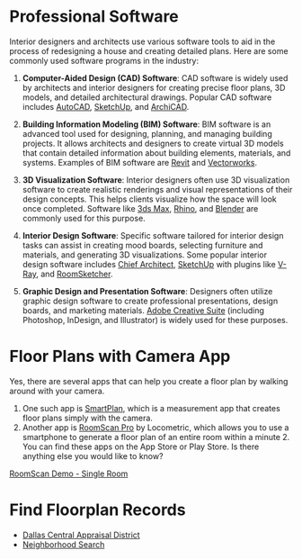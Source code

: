 
# Professional Software

Interior designers and architects use various software tools to aid in the process of redesigning a house and creating detailed plans. Here are some commonly used software programs in the industry:

1. **Computer-Aided Design (CAD) Software**: CAD software is widely used by architects and interior designers for creating precise floor plans, 3D models, and detailed architectural drawings. Popular CAD software includes [AutoCAD](https://www.autodesk.com/products/autocad/overview?term=1-YEAR&tab=subscription), [SketchUp](https://www.sketchup.com/plans-and-pricing), and [ArchiCAD](https://graphisoft.com/solutions/archicad).
    
2. **Building Information Modeling (BIM) Software**: BIM software is an advanced tool used for designing, planning, and managing building projects. It allows architects and designers to create virtual 3D models that contain detailed information about building elements, materials, and systems. Examples of BIM software are [Revit](https://www.autodesk.com/products/revit/overview?term=1-YEAR&tab=subscription) and [Vectorworks](https://www.vectorworks.net/en-US).
    
3. **3D Visualization Software**: Interior designers often use 3D visualization software to create realistic renderings and visual representations of their design concepts. This helps clients visualize how the space will look once completed. Software like [3ds Max](https://www.autodesk.com/products/3ds-max/overview?term=1-YEAR&tab=subscription), [Rhino](https://www.rhino3d.com/), and [Blender](https://www.blender.org/) are commonly used for this purpose.
    
4. **Interior Design Software**: Specific software tailored for interior design tasks can assist in creating mood boards, selecting furniture and materials, and generating 3D visualizations. Some popular interior design software includes [Chief Architect](https://www.chiefarchitect.com/), [SketchUp](https://www.sketchup.com/plans-and-pricing) with plugins like [V-Ray](https://www.chaos.com/vray/sketchup), and [RoomSketcher](https://www.roomsketcher.com/).
    
5. **Graphic Design and Presentation Software**: Designers often utilize graphic design software to create professional presentations, design boards, and marketing materials. [Adobe Creative Suite](https://www.adobe.com/creativecloud.html) (including Photoshop, InDesign, and Illustrator) is widely used for these purposes.

# Floor Plans with Camera App

Yes, there are several apps that can help you create a floor plan by walking around with your camera.

1. One such app is [SmartPlan](https://www.houzz.com/for-pros/3d-design-floor-planner), which is a measurement app that creates floor plans simply with the camera.
2. Another app is [RoomScan Pro](https://architizer.com/blog/practice/tools/architects-app-of-the-week-draw-a-plan-in-seconds-with-roomscan-pro/) by Locometric, which allows you to use a smartphone to generate a floor plan of an entire room within a minute 2. You can find these apps on the App Store or Play Store. Is there anything else you would like to know?

[RoomScan Demo - Single Room](https://youtu.be/UMSL49Dusz4?t=14)

# Find Floorplan Records

- [Dallas Central Appraisal District](https://www.dallascad.org/AcctDetailRes.aspx?ID=00000820834100000)
- [Neighborhood Search](https://www.realtor.com/realestateandhomes-search/Newport-Harbor_Wylie_TX/overview)

